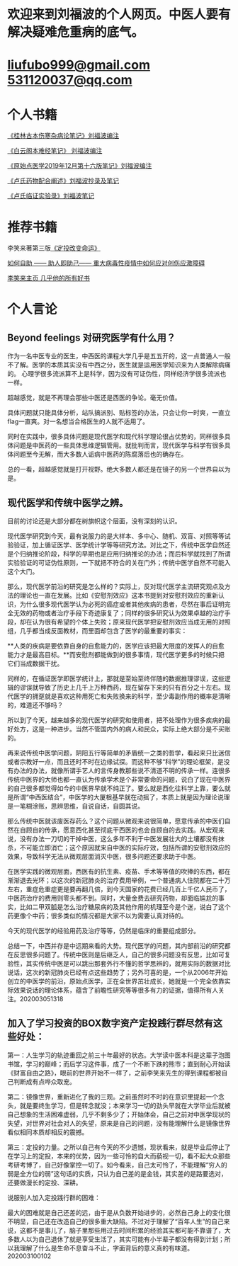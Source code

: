 # 欢迎来到刘福波的个人网页。中医人要有解决疑难危重病的底气。

# liufubo999@gmail.com 531120037@qq.com

# 个人书籍
[《桂林古本伤寒杂病论笔记》刘福波编注](https://github.com/liufubo9/Traditional-Chinese-medicine/tree/master/TCM)

[《白云阁本难经笔记》 刘福波编注](https://github.com/liufubo9/Traditional-Chinese-medicine/blob/master/TCM/%E3%80%8A%E7%99%BD%E4%BA%91%E9%98%81%E6%9C%AC%E9%9A%BE%E7%BB%8F%E7%AC%94%E8%AE%B0%E3%80%8B%E5%88%98%E7%A6%8F%E6%B3%A2%E7%BC%96%E6%B3%A8.MD)

[《原始点医学2019年12月第十六版笔记》刘福波编注](https://github.com/liufubo9/Traditional-Chinese-medicine/blob/master/TCM/%E3%80%8A%E5%8E%9F%E5%A7%8B%E7%82%B9%E5%8C%BB%E5%AD%A62019%E5%B9%B412%E6%9C%88%E5%8D%81%E5%85%AD%E7%89%88%E7%AC%94%E8%AE%B0%E3%80%8B.MD)

[《卢氏药物配合阐述》刘福波抄录及笔记](https://github.com/liufubo9/Traditional-Chinese-medicine/blob/master/TCM/%E3%80%8A%E5%8D%A2%E6%B0%8F%E8%8D%AF%E7%89%A9%E9%85%8D%E5%90%88%E9%98%90%E8%BF%B0%E3%80%8B%E5%88%98%E7%A6%8F%E6%B3%A2%E7%AC%94%E8%AE%B0.md)

[《卢氏临证实验录》刘福波笔记](https://github.com/liufubo9/Traditional-Chinese-medicine/blob/master/TCM/%E3%80%8A%E5%8D%A2%E6%B0%8F%E4%B8%B4%E8%AF%81%E5%AE%9E%E9%AA%8C%E5%BD%95%E3%80%8B%E5%88%98%E7%A6%8F%E6%B3%A2%E7%AC%94%E8%AE%B0.md)

# 推荐书籍
李笑来著第三版[《定投改变命运》](https://onregularinvesting.com/#/)

[如何自助 —— 助人即助己—— 重大病毒性疫情中如何应对创伤应激障碍](https://github.com/xiaolai/help-to-be-helped)

[李笑来主页 几乎他的所有好书](https://github.com/xiaolai/xiaolai.github.io)

# 个人言论
## Beyond feelings 对研究医学有什么用？
作为一名中医专业的医生，中西医的课程大学几乎是五五开的，这一点普通人一般不了解。医学的本质其实没有中西之分，医生就是运用医学知识来为人类解除病痛的。
心理学很多流派算不上是科学，因为没有可证伪性，同样经济学很多流派也一样。

超越感觉，就是不再理会那些中医还是西医的争论。毫无价值。

具体问题就只能具体分析，站队搞派别、贴标签的办法，只会让你一时爽，一直立flag一直爽。对一名想当合格医生的人就不适用了。

同时在实践中，很多具体问题是现代医学和现代科学理论很占优势的，同样很多具体问题是中医药的一些具体思维逻辑管用。就批判而言，现代医学与科学有很多具体问题至今无解，而大多数人诟病中医药的陈腐落后也的确存在。

总的一看，超越感觉就是打开视野。绝大多数人都还是在镜子的另一个世界自以为是。

## 现代医学和传统中医学之辨。
目前的讨论还是大部分都在树旗帜这个层面，没有深刻的认识。

现代医学研究到今天，最有说服力的是大样本、多中心、随机、双盲、对照等等试验验证，加上循证医学、医学统计学等等研究方法。对比之下，传统中医学自然还是个归纳推论阶段，科学的早期也是应用归纳推论的办法；而后科学就找到了所谓实验验证的可证伪性原则，一下就把不符合的关在门外；传统中医学自然不可能入这个大门。

那么，现代医学前沿的研究是怎么样的？实际上，反对现代医学主流研究观点及方法的理论也一直在发展。比如《安慰剂效应》这本书提到对安慰剂效应的重新认识，为什么很多现代医学认为必死的癌症或者其他疾病的患者，尽然在事后证明完全无效的药物或者治疗手段下奇迹康复了；同样的很多研究认为效果卓越的治疗手段，却在认为很有希望的个体上失败；原来现代医学把安慰剂效应当成无用的对照组，几乎都当成反面教材，而里面却包含了医学的最重要的事实：

**人类的疾病是要依靠自身的自愈能力的，医学应该把最大限度的发挥人的自愈能力才是最高目标。**而安慰剂都能做到的很多事情，现代医学更多的时候只把它们当成数据干扰。

同样的，在循证医学即医学统计上，那就是至始至终伴随的数据推理谬误，这些逻辑的谬误就导致了历史上几千上万种西药，现在留存下来的只有百分之十左右。现代医学的拥趸就是喜欢这种用死亡和失败换来的科学，至少毒副作用的概率是清晰的，难道还不够吗？

所以到了今天，越来越多的现代医学的研究和使用者，把不处理作为很多疾病的最好处方，这是一种进步。当然不管国内外的病人和民众，实际上绝大部分是不买账的。

再来说传统中医学问题，阴阳五行等简单的矛盾统一之类的哲学，看起来只比迷信或者宗教好一点，而且还时不时在边缘试探。而这种不够“科学”的理论框架，是没有办法的办法，就像所谓手艺人的言传身教那些说不清道不明的传承一样。连很多传统中医界的大师也都一直认为传承学术是个非常要命的问题，说白了现在中医界的自己很多都觉得如今的中医界早就不纯正了。要么就是西化往科学上靠，要么就是所谓“中西医结合”，中医学的大厦根基早就在动摇了，本质上就是因为理论说理是一笔糊涂账，思辨思维，自说自话，自圆其说。

那么传统中医就该废医存药么？这个问题从微观来说很简单，愿意传承的中医们自然在自顾自的传承，愿意西化甚至彻底干西医的也会自顾自的去实践。从宏观来说，没有办法一刀切的干掉中医，这么多年不利于中医发展壮大的土壤都没有抹杀，不可能立即消亡；这个原因就来自中医的实际疗效，包括所谓的安慰剂效应的效果，导致科学无法从微观层面消灭中医，很多问题还要求助于中医。

在医学实践的微观层面，西医有的抗生素、疫苗、手术等等值的吹捧的东西，都在渐渐退去光环；以这次的新冠肺炎的治疗费用举例，一个普通病人住院都在二十万左右，重症危重症更是要再翻几倍，到今天国家的花费已经几百上千亿人民币了，中医药治疗的费用则零头都不到。同时，大量金费去研究药物，却面临尴尬的事实，比如二甲双胍是怎么治疗糖尿病的及其他作用的机理至今是个迷，说白了这个药更像个中药；很多类似的情况都是大家不以为需要认真对待的。

今天的现代医学的经验用药及治疗等等，仍然是临床的重要组成部分。

总结一下，中西并存是中远期来看的大势。现代医学的问题，其内部前沿的研究都在反思很多问题了。传统中医则是后继乏人，自己的很多问题没有反思，比如可复验性，其实传统中医是可以跳出那套外行不懂的哲学思辨的，就用实际的数据对比说话，这次的新冠肺炎已经有点这些趋势了；另外可喜的是，一个从2006年开始创立的中医学的前沿，原始点医学，正在全世界茁壮成长，她就是一个完全依靠实际效果说话的理论体系，蕴含了前瞻性研究等等很多有力的证据，值得所有人关注。202003051318

## 加入了学习投资的BOX数字资产定投践行群尽然有这些好处：

第一：人生学习的轨迹重回之前三十年最好的状态。大学读中医本科是这辈子泡图书馆，学习的巅峰；而后学习这件事，成了一个不断下跌的熊市；直到耐心开始读《财富自由之路》，眼前的世界开始不一样了，之前李笑来先生的得到课程都被自己判断成有点哗众取宠。

第二：镜像世界，重新进化了我的三观。之前虽然时不时的在意识里提起一个念头，就是要终生学习，但是转念就没；本来学习一切的劲头早就在大学毕业后就被自己想象的生活困难虚弱，几乎不剩多少了；开始体会，自己之前对中医学现状的失望，对世界对社会对人的失望，原来是自己的问题，没有能理解什么是镜像世界看似相同本质却相反的震撼。

第三：定投的力量。之所以自己有今天的不少遗憾，现状看来，就是毕业后停止了在学习上的定投，本来的优势，因为一些可怜的自大而藐视一切，看不起大众那些考研考博了，自己好像掌控一切了。如今看来，自己太可怜了，不能理解“穷人的弱是全方位的弱”这句话的实质，只认为自己差的是金钱，其实差的是路要选对，还要做漫长的定投、深耕。

说服别人加入定投践行群的困难：

最大的困难就是自己还差的远，由于是从负数开始进步的，必然自己身上的变化很不明显，自己还在改造自己的很多重大缺陷。不过对于理解了“百年人生”的自己来说，这都不是事儿了，脑子里那些用过去时间积累的经验其实都可能不靠谱了，大多数人以为自己退休了就是享受生活了，其实可能有小半辈子都没有得到计划；所以我理解了什么是生命不息奋斗不止，字面背后的意义真的有味道。202003100102

